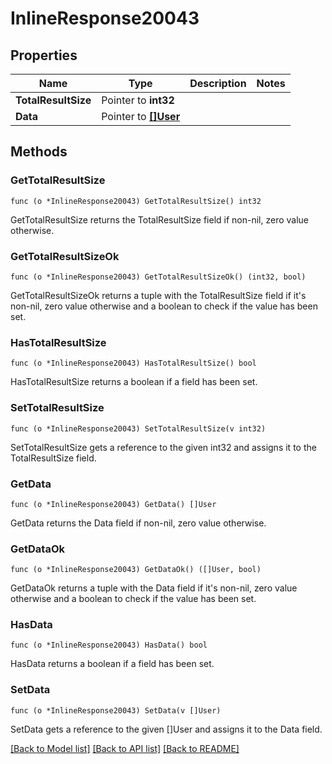 # InlineResponse20043

## Properties

Name | Type | Description | Notes
------------ | ------------- | ------------- | -------------
**TotalResultSize** | Pointer to **int32** |  | 
**Data** | Pointer to [**[]User**](User.md) |  | 

## Methods

### GetTotalResultSize

`func (o *InlineResponse20043) GetTotalResultSize() int32`

GetTotalResultSize returns the TotalResultSize field if non-nil, zero value otherwise.

### GetTotalResultSizeOk

`func (o *InlineResponse20043) GetTotalResultSizeOk() (int32, bool)`

GetTotalResultSizeOk returns a tuple with the TotalResultSize field if it's non-nil, zero value otherwise
and a boolean to check if the value has been set.

### HasTotalResultSize

`func (o *InlineResponse20043) HasTotalResultSize() bool`

HasTotalResultSize returns a boolean if a field has been set.

### SetTotalResultSize

`func (o *InlineResponse20043) SetTotalResultSize(v int32)`

SetTotalResultSize gets a reference to the given int32 and assigns it to the TotalResultSize field.

### GetData

`func (o *InlineResponse20043) GetData() []User`

GetData returns the Data field if non-nil, zero value otherwise.

### GetDataOk

`func (o *InlineResponse20043) GetDataOk() ([]User, bool)`

GetDataOk returns a tuple with the Data field if it's non-nil, zero value otherwise
and a boolean to check if the value has been set.

### HasData

`func (o *InlineResponse20043) HasData() bool`

HasData returns a boolean if a field has been set.

### SetData

`func (o *InlineResponse20043) SetData(v []User)`

SetData gets a reference to the given []User and assigns it to the Data field.


[[Back to Model list]](../README.md#documentation-for-models) [[Back to API list]](../README.md#documentation-for-api-endpoints) [[Back to README]](../README.md)


